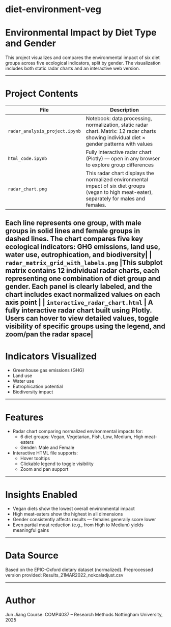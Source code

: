 # diet-environment-veg
# Environmental Impact by Diet Type and Gender

This project visualizes and compares the environmental impact of six diet groups across five ecological indicators, split by gender. The visualization includes both static radar charts and an interactive web version.

---

# Project Contents

| File | Description |
|------|-------------|
| `radar_analysis_project.ipynb` | Notebook: data processing, normalization, static radar chart. Matrix: 12 radar charts showing individual diet × gender patterns with values|
| `html_code.ipynb` | Fully interactive radar chart (Plotly) — open in any browser to explore group differences |
| `radar_chart.png` | This radar chart displays the normalized environmental impact of six diet groups (vegan to high meat-eater), separately for males and females.
Each line represents one group, with male groups in solid lines and female groups in dashed lines.
The chart compares five key ecological indicators: GHG emissions, land use, water use, eutrophication, and biodiversity|
| `radar_matrix_grid_with_labels.png` |This subplot matrix contains 12 individual radar charts, each representing one combination of diet group and gender.
Each panel is clearly labeled, and the chart includes exact normalized values on each axis point |
| `interactive_radar_chart.html` | A fully interactive radar chart built using Plotly.
Users can hover to view detailed values, toggle visibility of specific groups using the legend, and zoom/pan the radar space|
---

#  Indicators Visualized

- Greenhouse gas emissions (GHG)
- Land use
- Water use
- Eutrophication potential
- Biodiversity impact

---

#  Features

- Radar chart comparing normalized environmental impacts for:
  - 6 diet groups: Vegan, Vegetarian, Fish, Low, Medium, High meat-eaters
  - Gender: Male and Female
- Interactive HTML file supports:
  - Hover tooltips
  - Clickable legend to toggle visibility
  - Zoom and pan support

---

# Insights Enabled

- Vegan diets show the lowest overall environmental impact  
- High meat-eaters show the highest in all dimensions  
- Gender consistently affects results — females generally score lower  
- Even partial meat reduction (e.g., from High to Medium) yields meaningful gains

---

#  Data Source
Based on the EPIC-Oxford dietary dataset (normalized).
Preprocessed version provided: Results_21MAR2022_nokcaladjust.csv

---
# Author
Jun Jiang
Course: COMP4037 – Research Methods
Nottingham University, 2025

